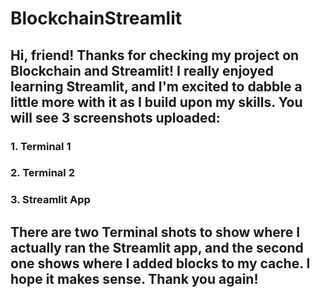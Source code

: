 # BlockchainStreamlit

## Hi, friend! Thanks for checking my project on Blockchain and Streamlit! I really enjoyed learning Streamlit, and I'm excited to dabble a little more with it as I build upon my skills. You will see 3 screenshots uploaded: 
### 1. Terminal 1
### 2. Terminal 2
### 3. Streamlit App

## There are two Terminal shots to show where I actually ran the Streamlit app, and the second one shows where I added blocks to my cache. I hope it makes sense. Thank you again! 
